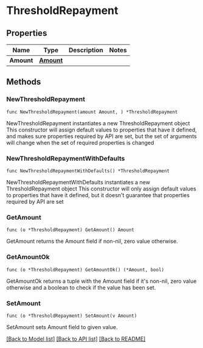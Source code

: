 # ThresholdRepayment

## Properties

Name | Type | Description | Notes
------------ | ------------- | ------------- | -------------
**Amount** | [**Amount**](Amount.md) |  | 

## Methods

### NewThresholdRepayment

`func NewThresholdRepayment(amount Amount, ) *ThresholdRepayment`

NewThresholdRepayment instantiates a new ThresholdRepayment object
This constructor will assign default values to properties that have it defined,
and makes sure properties required by API are set, but the set of arguments
will change when the set of required properties is changed

### NewThresholdRepaymentWithDefaults

`func NewThresholdRepaymentWithDefaults() *ThresholdRepayment`

NewThresholdRepaymentWithDefaults instantiates a new ThresholdRepayment object
This constructor will only assign default values to properties that have it defined,
but it doesn't guarantee that properties required by API are set

### GetAmount

`func (o *ThresholdRepayment) GetAmount() Amount`

GetAmount returns the Amount field if non-nil, zero value otherwise.

### GetAmountOk

`func (o *ThresholdRepayment) GetAmountOk() (*Amount, bool)`

GetAmountOk returns a tuple with the Amount field if it's non-nil, zero value otherwise
and a boolean to check if the value has been set.

### SetAmount

`func (o *ThresholdRepayment) SetAmount(v Amount)`

SetAmount sets Amount field to given value.



[[Back to Model list]](../README.md#documentation-for-models) [[Back to API list]](../README.md#documentation-for-api-endpoints) [[Back to README]](../README.md)


